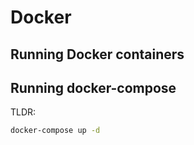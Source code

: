 # Docker

## Running Docker containers

## Running docker-compose

TLDR:

```bash
docker-compose up -d
```
